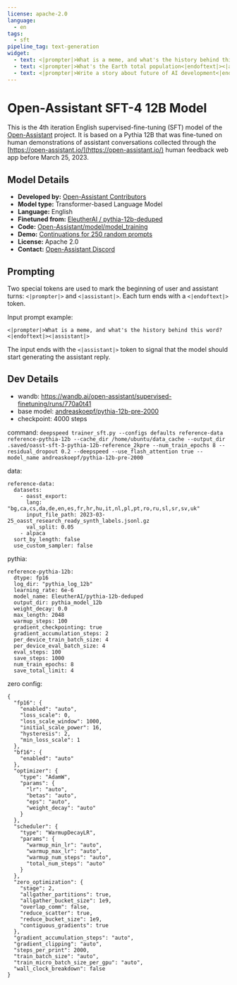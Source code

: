 ```yaml
---
license: apache-2.0
language:
  - en
tags:
  - sft
pipeline_tag: text-generation
widget:
  - text: <|prompter|>What is a meme, and what's the history behind this word?<|endoftext|><|assistant|>
  - text: <|prompter|>What's the Earth total population<|endoftext|><|assistant|>
  - text: <|prompter|>Write a story about future of AI development<|endoftext|><|assistant|>
---
```


# Open-Assistant SFT-4 12B Model


This is the 4th iteration English supervised-fine-tuning (SFT) model of 
the [Open-Assistant](https://github.com/LAION-AI/Open-Assistant) project. 
It is based on a Pythia 12B that was fine-tuned on human demonstrations 
of assistant conversations collected through the 
[https://open-assistant.io/](https://open-assistant.io/) human feedback web 
app before March 25, 2023. 

## Model Details

- **Developed by:** [Open-Assistant Contributors](https://open-assistant.io/)
- **Model type:** Transformer-based Language Model
- **Language:** English
- **Finetuned from:** [EleutherAI / pythia-12b-deduped](https://huggingface.co/EleutherAI/pythia-12b-deduped)
- **Code:** [Open-Assistant/model/model_training](https://github.com/LAION-AI/Open-Assistant/tree/main/model/model_training)
- **Demo:** [Continuations for 250 random prompts](https://open-assistant.github.io/oasst-model-eval/?f=https%3A%2F%2Fraw.githubusercontent.com%2FOpen-Assistant%2Foasst-model-eval%2Fmain%2Fsampling_reports%2Foasst-sft%2F2023-04-03_andreaskoepf_oasst-sft-4-pythia-12b-epoch-3_5_sampling_noprefix_lottery.json%0Ahttps%3A%2F%2Fraw.githubusercontent.com%2FOpen-Assistant%2Foasst-model-eval%2Fmain%2Fsampling_reports%2Fchat-gpt%2F2023-04-11_gpt-3.5-turbo_lottery.json)
- **License:** Apache 2.0
- **Contact:** [Open-Assistant Discord](https://ykilcher.com/open-assistant-discord)

## Prompting

Two special tokens are used to mark the beginning of user and assistant turns:
`<|prompter|>` and `<|assistant|>`. Each turn ends with a `<|endoftext|>` token.

Input prompt example:
```
<|prompter|>What is a meme, and what's the history behind this word?<|endoftext|><|assistant|>
```
The input ends with the `<|assistant|>` token to signal that the model should 
start generating the assistant reply.


## Dev Details

- wandb: https://wandb.ai/open-assistant/supervised-finetuning/runs/770a0t41
- base model: [andreaskoepf/pythia-12b-pre-2000](https://huggingface.co/andreaskoepf/pythia-12b-pre-2000)
- checkpoint: 4000 steps

command: `deepspeed trainer_sft.py --configs defaults reference-data reference-pythia-12b --cache_dir /home/ubuntu/data_cache --output_dir .saved/oasst-sft-3-pythia-12b-reference_2kpre --num_train_epochs 8 --residual_dropout 0.2 --deepspeed --use_flash_attention true --model_name andreaskoepf/pythia-12b-pre-2000`

data:
```
reference-data:
  datasets:
    - oasst_export:
      lang: "bg,ca,cs,da,de,en,es,fr,hr,hu,it,nl,pl,pt,ro,ru,sl,sr,sv,uk"
      input_file_path: 2023-03-25_oasst_research_ready_synth_labels.jsonl.gz
      val_split: 0.05
    - alpaca
  sort_by_length: false
  use_custom_sampler: false
```


pythia:
```
reference-pythia-12b:
  dtype: fp16
  log_dir: "pythia_log_12b"
  learning_rate: 6e-6
  model_name: EleutherAI/pythia-12b-deduped
  output_dir: pythia_model_12b
  weight_decay: 0.0
  max_length: 2048
  warmup_steps: 100
  gradient_checkpointing: true
  gradient_accumulation_steps: 2
  per_device_train_batch_size: 4
  per_device_eval_batch_size: 4
  eval_steps: 100
  save_steps: 1000
  num_train_epochs: 8
  save_total_limit: 4
```

zero config:
```
{
  "fp16": {
    "enabled": "auto",
    "loss_scale": 0,
    "loss_scale_window": 1000,
    "initial_scale_power": 16,
    "hysteresis": 2,
    "min_loss_scale": 1
  },
  "bf16": {
    "enabled": "auto"
  },
  "optimizer": {
    "type": "AdamW",
    "params": {
      "lr": "auto",
      "betas": "auto",
      "eps": "auto",
      "weight_decay": "auto"
    }
  },
  "scheduler": {
    "type": "WarmupDecayLR",
    "params": {
      "warmup_min_lr": "auto",
      "warmup_max_lr": "auto",
      "warmup_num_steps": "auto",
      "total_num_steps": "auto"
    }
  },
  "zero_optimization": {
    "stage": 2,
    "allgather_partitions": true,
    "allgather_bucket_size": 1e9,
    "overlap_comm": false,
    "reduce_scatter": true,
    "reduce_bucket_size": 1e9,
    "contiguous_gradients": true
  },
  "gradient_accumulation_steps": "auto",
  "gradient_clipping": "auto",
  "steps_per_print": 2000,
  "train_batch_size": "auto",
  "train_micro_batch_size_per_gpu": "auto",
  "wall_clock_breakdown": false
}
```